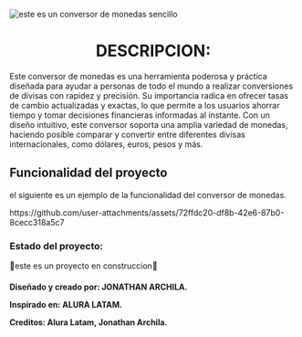 ![este es un conversor de monedas sencillo](https://github.com/user-attachments/assets/4ce7bd6b-4e98-4916-adaa-438aa0db4742)

<h1 align="center">
DESCRIPCION:
</h1>
<p textaling="center">
  Este conversor de monedas es una herramienta poderosa y práctica diseñada para ayudar a personas de todo el mundo a realizar conversiones de divisas con rapidez y precisión. Su importancia radica en ofrecer tasas de cambio actualizadas y exactas, lo que permite a los usuarios ahorrar tiempo y tomar decisiones financieras informadas al instante. Con un diseño intuitivo, este conversor soporta una amplia variedad de monedas, haciendo posible comparar y convertir entre diferentes divisas internacionales, como dólares, euros, pesos y más.
</p>

<h2>
  Funcionalidad del proyecto 
</h2>
<p>
  el siguiente es un ejemplo de la funcionalidad del conversor de monedas.
</p>
https://github.com/user-attachments/assets/72ffdc20-df8b-42e6-87b0-8cecc318a5c7


<h3>
  Estado del proyecto:
</h3>
<p>
  🚧este es un proyecto en construccion🚧
</p>

<h4>
Diseñado y creado por: JONATHAN ARCHILA.

Inspirado en: ALURA LATAM.

Creditos: Alura Latam, Jonathan Archila.
</h4>
